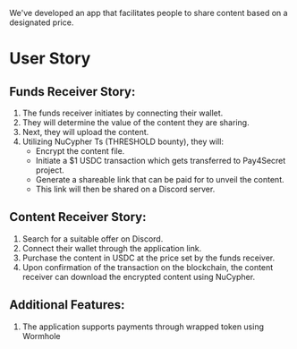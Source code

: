 We've developed an app that facilitates people to share content based on a designated price.

# User Story
## Funds Receiver Story:
1. The funds receiver initiates by connecting their wallet.
2. They will determine the value of the content they are sharing.
3. Next, they will upload the content.
4. Utilizing NuCypher Ts (THRESHOLD bounty), they will:
   - Encrypt the content file.
   - Initiate a $1 USDC transaction which gets transferred to Pay4Secret project.
   - Generate a shareable link that can be paid for to unveil the content.
   - This link will then be shared on a Discord server.

## Content Receiver Story:
1. Search for a suitable offer on Discord.
2. Connect their wallet through the application link.
3. Purchase the content in USDC at the price set by the funds receiver.
4. Upon confirmation of the transaction on the blockchain, the content receiver can download the encrypted content using NuCypher.

## Additional Features:
1. The application supports payments through wrapped token using Wormhole


